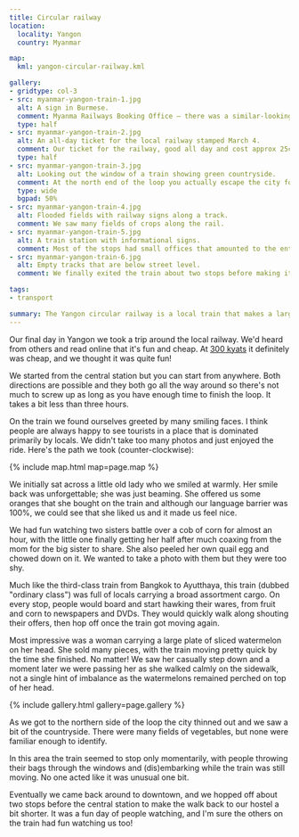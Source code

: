 ```yaml
---
title: Circular railway
location:
  locality: Yangon
  country: Myanmar

map:
  kml: yangon-circular-railway.kml

gallery:
- gridtype: col-3
- src: myanmar-yangon-train-1.jpg
  alt: A sign in Burmese.
  comment: Myanma Railways Booking Office — there was a similar-looking english version nearby to help guide us in the right direction.
  type: half
- src: myanmar-yangon-train-2.jpg
  alt: An all-day ticket for the local railway stamped March 4.
  comment: Our ticket for the railway, good all day and cost approx 25¢
  type: half
- src: myanmar-yangon-train-3.jpg
  alt: Looking out the window of a train showing green countryside.
  comment: At the north end of the loop you actually escape the city for a bit.
  type: wide
  bgpad: 50%
- src: myanmar-yangon-train-4.jpg
  alt: Flooded fields with railway signs along a track.
  comment: We saw many fields of crops along the rail.
- src: myanmar-yangon-train-5.jpg
  alt: A train station with informational signs.
  comment: Most of the stops had small offices that amounted to the entire station. Just a few signs and a ticket booth.
- src: myanmar-yangon-train-6.jpg
  alt: Empty tracks that are below street level.
  comment: We finally exited the train about two stops before making it back to the central station and walked back to our hostel.

tags:
- transport

summary: The Yangon circular railway is a local train that makes a large loop around the city. It's great for people-watching and seeing parts of Yangon that aren't polished for tourism.
---
```


Our final day in Yangon we took a trip around the local railway. We'd heard from others and read online that it's fun and cheap. At [300 kyats](https://www.google.com/search?q=300+mmk+usd&oq=300+mmk+usd) it definitely was cheap, and we thought it was quite fun!

We started from the central station but you can start from anywhere. Both directions are possible and they both go all the way around so there's not much to screw up as long as you have enough time to finish the loop. It takes a bit less than three hours.

On the train we found ourselves greeted by many smiling faces. I think people are always happy to see tourists in a place that is dominated primarily by locals. We didn't take too many photos and just enjoyed the ride. Here's the path we took (counter-clockwise):

{% include map.html map=page.map %}

We initially sat across a little old lady who we smiled at warmly. Her smile back was unforgettable; she was just beaming. She offered us some oranges that she bought on the train and although our language barrier was 100%, we could see that she liked us and it made us feel nice.

We had fun watching two sisters battle over a cob of corn for almost an hour, with the little one finally getting her half after much coaxing from the mom for the big sister to share. She also peeled her own quail egg and chowed down on it. We wanted to take a photo with them but they were too shy.

Much like the third-class train from Bangkok to Ayutthaya, this train (dubbed "ordinary class") was full of locals carrying a broad assortment cargo. On every stop, people would board and start hawking their wares, from fruit and corn to newspapers and DVDs. They would quickly walk along shouting their offers, then hop off once the train got moving again.

Most impressive was a woman carrying a large plate of sliced watermelon on her head. She sold many pieces, with the train moving pretty quick by the time she finished. No matter! We saw her casually step down and a moment later we were passing her as she walked calmly on the sidewalk, not a single hint of imbalance as the watermelons remained perched on top of her head.

{% include gallery.html gallery=page.gallery %}

As we got to the northern side of the loop the city thinned out and we saw a bit of the countryside. There were many fields of vegetables, but none were familiar enough to identify.

In this area the train seemed to stop only momentarily, with people throwing their bags through the windows and (dis)embarking while the train was still moving. No one acted like it was unusual one bit.

Eventually we came back around to downtown, and we hopped off about two stops before the central station to make the walk back to our hostel a bit shorter. It was a fun day of people watching, and I'm sure the others on the train had fun watching us too!
